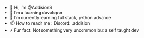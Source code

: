 - 👋 Hi, I’m @AddisionS
- 👀 I’m a learning developer
- 🌱 I’m currently learning full stack, python advance
- 📫 How to reach me : Discord: .addision
- ⚡ Fun fact: Not something very uncommon but a self taught dev

<!---
AddisionS/AddisionS is a ✨ special ✨ repository because its `README.md` (this file) appears on your GitHub profile.
You can click the Preview link to take a look at your changes.
--->
